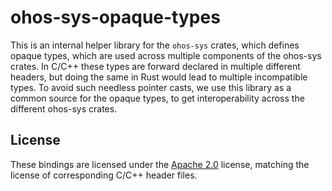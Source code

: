 # ohos-sys-opaque-types

This is an internal helper library for the `ohos-sys` crates, which defines opaque types,
which are used across multiple components of the ohos-sys crates.
In C/C++ these types are forward declared in multiple different headers, but doing the same
in Rust would lead to multiple incompatible types. 
To avoid such needless pointer casts, we use this library as a common source for the opaque types,
to get interoperability across the different ohos-sys crates.

## License

These bindings are licensed under the [Apache 2.0](./LICENSE) license, matching
the license of corresponding C/C++ header files.
